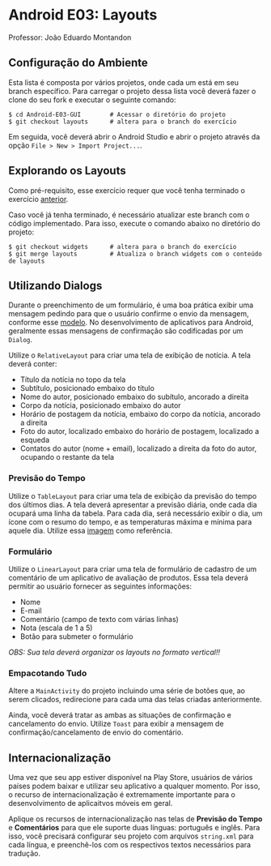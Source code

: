 # Android E03: Layouts

Professor: João Eduardo Montandon

## Configuração do Ambiente

Esta lista é composta por vários projetos, onde cada um está em seu branch específico. Para carregar o projeto dessa lista você deverá fazer o clone do seu fork e executar o seguinte comando:
```
$ cd Android-E03-GUI        # Acessar o diretório do projeto
$ git checkout layouts      # altera para o branch do exercício
```

Em seguida, você deverá abrir o Android Studio e abrir o projeto através da opção `File > New > Import Project...`.

## Explorando os Layouts

Como pré-requisito, esse exercício requer que você tenha terminado o exercício [anterior](https://github.com/COLTEC-TP/Android-E03-GUI/tree/layouts).

Caso você já tenha terminado, é necessário atualizar este branch com o código implementado. Para isso, execute o comando abaixo no diretório do projeto:

```
$ git checkout widgets      # altera para o branch do exercício
$ git merge layouts         # Atualiza o branch widgets com o conteúdo de layouts
```

## Utilizando Dialogs

Durante o preenchimento de um formulário, é uma boa prática exibir uma mensagem pedindo para que o usuário confirme o envio da mensagem, conforme esse [modelo](https://i.stack.imgur.com/wmgBG.png). No desenvolvimento de aplicativos para Android, geralmente essas mensagens de confirmação são codificadas por um `Dialog`.

Utilize o `RelativeLayout` para criar uma tela de exibição de notícia. A tela deverá conter:

* Título da notícia no topo da tela
* Subtítulo, posicionado embaixo do título
* Nome do autor, posicionado embaixo do subítulo, ancorado a direita
* Corpo da notícia, posicionado embaixo do autor
* Horário de postagem da notícia, embaixo do corpo da notícia, ancorado a direita
* Foto do autor, localizado embaixo do horário de postagem, localizado a esqueda
* Contatos do autor (nome + email), localizado a direita da foto do autor, ocupando o restante da tela 

### Previsão do Tempo

Utilize o `TableLayout` para criar uma tela de exibição da previsão do tempo dos últimos dias. A tela deverá apresentar a previsão diária, onde cada dia ocupará uma linha da tabela. Para cada dia, será necessário exibir o dia, um ícone com o resumo do tempo, e as temperaturas máxima e mínima para aquele dia. Utilize essa [imagem](http://www.inlovewithandroid.com/images/best-android-weather-app-yahoo-weather3.jpg) como referência.

### Formulário

Utilize o `LinearLayout` para criar uma tela de formulário de cadastro de um comentário de um aplicativo de avaliação de produtos. Essa tela deverá permitir ao usuário fornecer as seguintes informações:

* Nome
* E-mail
* Comentário (campo de texto com várias linhas)
* Nota (escala de 1 a 5)
* Botão para submeter o formulário

*OBS: Sua tela deverá organizar os layouts no formato vertical!!*

### Empacotando Tudo

Altere a `MainActivity` do projeto incluindo uma série de botões que, ao serem clicados, redirecione para cada uma das telas criadas anteriormente.

Ainda, você deverá tratar as ambas as situações de confirmação e cancelamento do envio. Utilize `Toast` para exibir a mensagem de confirmação/cancelamento de envio do comentário.

## Internacionalização

Uma vez que seu app estiver disponível na Play Store, usuários de vários países podem baixar e utilizar seu aplicativo a qualquer momento. Por isso, o recurso de internacionalização é extremamente importante para o desenvolvimento de aplicaitvos móveis em geral.

Aplique os recursos de internacionalização nas telas de **Previsão do Tempo** e **Comentários** para que ele suporte duas línguas: português e inglês. Para isso, você precisará configurar seu projeto com arquivos `string.xml` para cada língua, e preenchê-los com os respectivos textos necessários para tradução.
